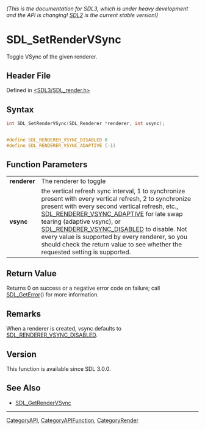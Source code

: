 ###### (This is the documentation for SDL3, which is under heavy development and the API is changing! [SDL2](https://wiki.libsdl.org/SDL2/) is the current stable version!)
# SDL_SetRenderVSync

Toggle VSync of the given renderer.

## Header File

Defined in [<SDL3/SDL_render.h>](https://github.com/libsdl-org/SDL/blob/main/include/SDL3/SDL_render.h)

## Syntax

```c
int SDL_SetRenderVSync(SDL_Renderer *renderer, int vsync);


#define SDL_RENDERER_VSYNC_DISABLED 0
#define SDL_RENDERER_VSYNC_ADAPTIVE (-1)
```

## Function Parameters

|                  |                                                                                                                                                                                                                                                                                                                                                                                                                                                                                   |
| ---------------- | --------------------------------------------------------------------------------------------------------------------------------------------------------------------------------------------------------------------------------------------------------------------------------------------------------------------------------------------------------------------------------------------------------------------------------------------------------------------------------- |
| **renderer**     | The renderer to toggle                                                                                                                                                                                                                                                                                                                                                                                                                                                            |
| **vsync**        | the vertical refresh sync interval, 1 to synchronize present with every vertical refresh, 2 to synchronize present with every second vertical refresh, etc., [SDL_RENDERER_VSYNC_ADAPTIVE](SDL_RENDERER_VSYNC_ADAPTIVE) for late swap tearing (adaptive vsync), or [SDL_RENDERER_VSYNC_DISABLED](SDL_RENDERER_VSYNC_DISABLED) to disable. Not every value is supported by every renderer, so you should check the return value to see whether the requested setting is supported. |

## Return Value

Returns 0 on success or a negative error code on failure; call
[SDL_GetError](SDL_GetError)() for more information.

## Remarks

When a renderer is created, vsync defaults to
[SDL_RENDERER_VSYNC_DISABLED](SDL_RENDERER_VSYNC_DISABLED).

## Version

This function is available since SDL 3.0.0.

## See Also

- [SDL_GetRenderVSync](SDL_GetRenderVSync)

----
[CategoryAPI](CategoryAPI), [CategoryAPIFunction](CategoryAPIFunction), [CategoryRender](CategoryRender)

